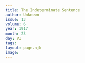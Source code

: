 ```yaml
---
title: The Indeterminate Sentence
author: Unknown
issue: 13
volume: 6
year: 1917
month: 23
day: VI
tags:
layout: page.njk
image:
---
```

